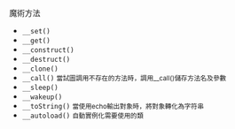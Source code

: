 魔術方法
- `__set()`
- `__get()`
- `__construct()`
- `__destruct()`
- `__clone()`
- `__call()` <small>當試圖調用不存在的方法時，調用__call()儲存方法名及參數</small>
- `__sleep()`
- `__wakeup()`
- `__toString()` <small>當使用echo輸出對象時，將對象轉化為字符串</small>
- `__autoload()` <small>自動實例化需要使用的類</small>
